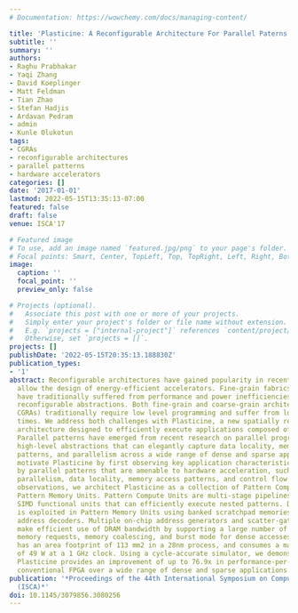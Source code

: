 ```yaml
---
# Documentation: https://wowchemy.com/docs/managing-content/

title: 'Plasticine: A Reconfigurable Architecture For Parallel Paterns'
subtitle: ''
summary: ''
authors:
- Raghu Prabhakar
- Yaqi Zhang
- David Koeplinger
- Matt Feldman
- Tian Zhao
- Stefan Hadjis
- Ardavan Pedram
- admin
- Kunle Olukotun
tags:
- CGRAs
- reconfigurable architectures
- parallel patterns
- hardware accelerators
categories: []
date: '2017-01-01'
lastmod: 2022-05-15T13:35:13-07:00
featured: false
draft: false
venue: ISCA'17

# Featured image
# To use, add an image named `featured.jpg/png` to your page's folder.
# Focal points: Smart, Center, TopLeft, Top, TopRight, Left, Right, BottomLeft, Bottom, BottomRight.
image:
  caption: ''
  focal_point: ''
  preview_only: false

# Projects (optional).
#   Associate this post with one or more of your projects.
#   Simply enter your project's folder or file name without extension.
#   E.g. `projects = ["internal-project"]` references `content/project/deep-learning/index.md`.
#   Otherwise, set `projects = []`.
projects: []
publishDate: '2022-05-15T20:35:13.188830Z'
publication_types:
- '1'
abstract: Reconfigurable architectures have gained popularity in recent years as they
  allow the design of energy-efficient accelerators. Fine-grain fabrics (e.g. FPGAs)
  have traditionally suffered from performance and power inefficiencies due to bit-level
  reconfigurable abstractions. Both fine-grain and coarse-grain architectures (e.g.
  CGRAs) traditionally require low level programming and suffer from long compilation
  times. We address both challenges with Plasticine, a new spatially reconfigurable
  architecture designed to efficiently execute applications composed of parallel patterns.
  Parallel patterns have emerged from recent research on parallel programming as powerful,
  high-level abstractions that can elegantly capture data locality, memory access
  patterns, and parallelism across a wide range of dense and sparse applications.We
  motivate Plasticine by first observing key application characteristics captured
  by parallel patterns that are amenable to hardware acceleration, such as hierarchical
  parallelism, data locality, memory access patterns, and control flow. Based on these
  observations, we architect Plasticine as a collection of Pattern Compute Units and
  Pattern Memory Units. Pattern Compute Units are multi-stage pipelines of reconfigurable
  SIMD functional units that can efficiently execute nested patterns. Data locality
  is exploited in Pattern Memory Units using banked scratchpad memories and configurable
  address decoders. Multiple on-chip address generators and scatter-gather engines
  make efficient use of DRAM bandwidth by supporting a large number of outstanding
  memory requests, memory coalescing, and burst mode for dense accesses. Plasticine
  has an area footprint of 113 mm2 in a 28nm process, and consumes a maximum power
  of 49 W at a 1 GHz clock. Using a cycle-accurate simulator, we demonstrate that
  Plasticine provides an improvement of up to 76.9x in performance-per-Watt over a
  conventional FPGA over a wide range of dense and sparse applications.
publication: '*Proceedings of the 44th International Symposium on Computer Architecture
  (ISCA)*'
doi: 10.1145/3079856.3080256
---
```

